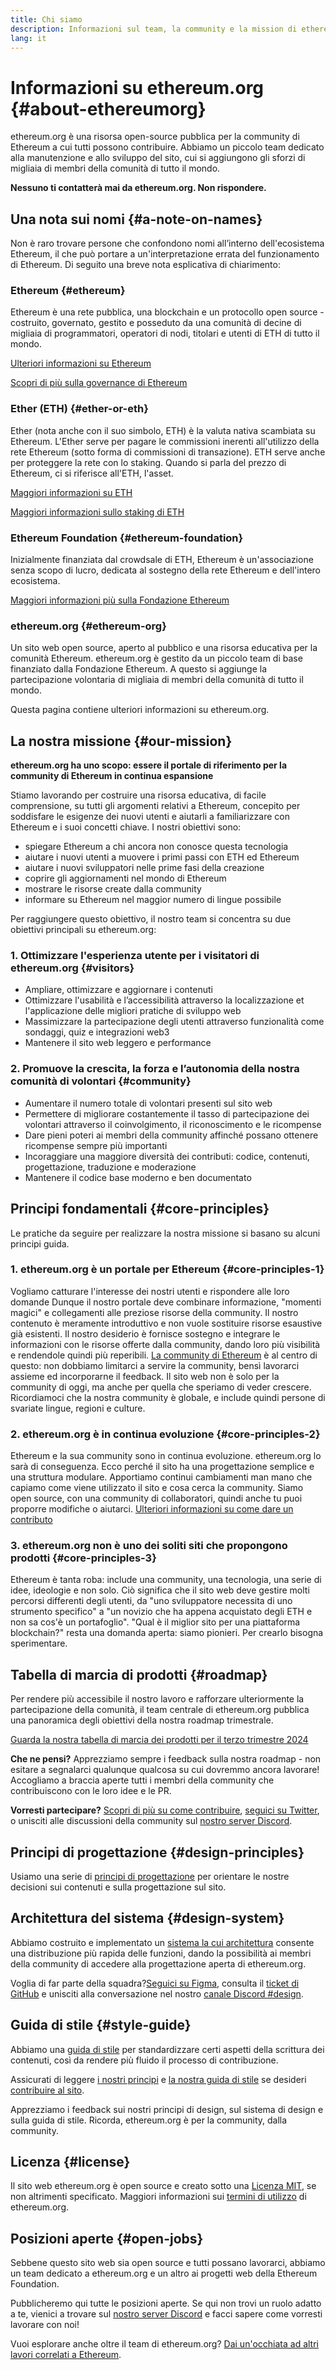 ```yaml
---
title: Chi siamo
description: Informazioni sul team, la community e la mission di ethereum.org
lang: it
---
```


# Informazioni su ethereum.org {#about-ethereumorg}

ethereum.org è una risorsa open-source pubblica per la community di Ethereum a cui tutti possono contribuire. Abbiamo un piccolo team dedicato alla manutenzione e allo sviluppo del sito, cui si aggiungono gli sforzi di migliaia di membri della comunità di tutto il mondo.

**Nessuno ti contatterà mai da ethereum.org. Non rispondere.**

## Una nota sui nomi {#a-note-on-names}

Non è raro trovare persone che confondono nomi all’interno dell'ecosistema Ethereum, il che può portare a un'interpretazione errata del funzionamento di Ethereum. Di seguito una breve nota esplicativa di chiarimento:

### Ethereum {#ethereum}

Ethereum è una rete pubblica, una blockchain e un protocollo open source - costruito, governato, gestito e posseduto da una comunità di decine di migliaia di programmatori, operatori di nodi, titolari e utenti di ETH di tutto il mondo.

[Ulteriori informazioni su Ethereum](/what-is-ethereum/)

[Scopri di più sulla governance di Ethereum](/governance/)

### Ether (ETH) {#ether-or-eth}

Ether (nota anche con il suo simbolo, ETH) è la valuta nativa scambiata su Ethereum. L'Ether serve per pagare le commissioni inerenti all'utilizzo della rete Ethereum (sotto forma di commissioni di transazione). ETH serve anche per proteggere la rete con lo staking. Quando si parla del prezzo di Ethereum, ci si riferisce all'ETH, l'asset.

[Maggiori informazioni su ETH](/eth/)

[Maggiori informazioni sullo staking di ETH](/staking/)

### Ethereum Foundation {#ethereum-foundation}

Inizialmente finanziata dal crowdsale di ETH, Ethereum è un'associazione senza scopo di lucro, dedicata al sostegno della rete Ethereum e dell'intero ecosistema.

[Maggiori informazioni più sulla Fondazione Ethereum](/foundation/)

### ethereum.org {#ethereum-org}

Un sito web open source, aperto al pubblico e una risorsa educativa per la comunità Ethereum. ethereum.org è gestito da un piccolo team di base finanziato dalla Fondazione Ethereum. A questo si aggiunge la partecipazione volontaria di migliaia di membri della comunità di tutto il mondo.

Questa pagina contiene ulteriori informazioni su ethereum.org.

## La nostra missione {#our-mission}

**ethereum.org ha uno scopo: essere il portale di riferimento per la community di Ethereum in continua espansione**

Stiamo lavorando per costruire una risorsa educativa, di facile comprensione, su tutti gli argomenti relativi a Ethereum, concepito per soddisfare le esigenze dei nuovi utenti e aiutarli a familiarizzare con Ethereum e i suoi concetti chiave. I nostri obiettivi sono:

- spiegare Ethereum a chi ancora non conosce questa tecnologia
- aiutare i nuovi utenti a muovere i primi passi con ETH ed Ethereum
- aiutare i nuovi sviluppatori nelle prime fasi della creazione
- coprire gli aggiornamenti nel mondo di Ethereum
- mostrare le risorse create dalla community
- informare su Ethereum nel maggior numero di lingue possibile

Per raggiungere questo obiettivo, il nostro team si concentra su due obiettivi principali su ethereum.org:

### 1. Ottimizzare l'esperienza utente per i visitatori di ethereum.org {#visitors}

- Ampliare, ottimizzare e aggiornare i contenuti
- Ottimizzare l'usabilità e l’accessibilità attraverso la localizzazione et l'applicazione delle migliori pratiche di sviluppo web
- Massimizzare la partecipazione degli utenti attraverso funzionalità come sondaggi, quiz e integrazioni web3
- Mantenere il sito web leggero e performance

### 2. Promuove la crescita, la forza e l’autonomia della nostra comunità di volontari {#community}

- Aumentare il numero totale di volontari presenti sul sito web
- Permettere di migliorare costantemente il tasso di partecipazione dei volontari attraverso il coinvolgimento, il riconoscimento e le ricompense
- Dare pieni poteri ai membri della community affinché possano ottenere ricompense sempre più importanti
- Incoraggiare una maggiore diversità dei contributi: codice, contenuti, progettazione, traduzione e moderazione
- Mantenere il codice base moderno e ben documentato

## Principi fondamentali {#core-principles}

Le pratiche da seguire per realizzare la nostra missione si basano su alcuni principi guida.

### 1. ethereum.org è un portale per Ethereum {#core-principles-1}

Vogliamo catturare l'interesse dei nostri utenti e rispondere alle loro domande Dunque il nostro portale deve combinare informazione, "momenti magici" e collegamenti alle preziose risorse della community. Il nostro contenuto è meramente introduttivo e non vuole sostituire risorse esaustive già esistenti. Il nostro desiderio è fornisce sostegno e integrare le informazioni con le risorse offerte dalla community, dando loro più visibilità e rendendole quindi più reperibili. [La community di Ethereum](/community/) è al centro di questo: non dobbiamo limitarci a servire la community, bensì lavorarci assieme ed incorporarne il feedback. Il sito web non è solo per la community di oggi, ma anche per quella che speriamo di veder crescere. Ricordiamoci che la nostra community è globale, e include quindi persone di svariate lingue, regioni e culture.

### 2. ethereum.org è in continua evoluzione {#core-principles-2}

Ethereum e la sua community sono in continua evoluzione. ethereum.org lo sarà di conseguenza. Ecco perché il sito ha una progettazione semplice e una struttura modulare. Apportiamo continui cambiamenti man mano che capiamo come viene utilizzato il sito e cosa cerca la community. Siamo open source, con una community di collaboratori, quindi anche tu puoi proporre modifiche o aiutarci. [Ulteriori informazioni su come dare un contributo](/contributing/)

### 3. ethereum.org non è uno dei soliti siti che propongono prodotti {#core-principles-3}

Ethereum è tanta roba: include una community, una tecnologia, una serie di idee, ideologie e non solo. Ciò significa che il sito web deve gestire molti percorsi differenti degli utenti, da "uno sviluppatore necessita di uno strumento specifico" a "un novizio che ha appena acquistato degli ETH e non sa cos'è un portafoglio". "Qual è il miglior sito per una piattaforma blockchain?" resta una domanda aperta: siamo pionieri. Per crearlo bisogna sperimentare.

## Tabella di marcia di prodotti {#roadmap}

Per rendere più accessibile il nostro lavoro e rafforzare ulteriormente la partecipazione della comunità, il team centrale di ethereum.org pubblica una panoramica degli obiettivi della nostra roadmap trimestrale.

[Guarda la nostra tabella di marcia dei prodotti per il terzo trimestre 2024](https://github.com/ethereum/ethereum-org-website/issues/13399)

**Che ne pensi?** Apprezziamo sempre i feedback sulla nostra roadmap - non esitare a segnalarci qualunque qualcosa su cui dovremmo ancora lavorare! Accogliamo a braccia aperte tutti i membri della community che contribuiscono con le loro idee e le PR.

**Vorresti partecipare?** [Scopri di più su come contribuire](/contributing/), [seguici su Twitter](https://x.com/ethdotorg), o unisciti alle discussioni della community sul [nostro server Discord](https://discord.gg/ethereum-org).

## Principi di progettazione {#design-principles}

Usiamo una serie di [principi di progettazione](/contributing/design-principles/) per orientare le nostre decisioni sui contenuti e sulla progettazione sul sito.

## Architettura del sistema {#design-system}

Abbiamo costruito e implementato un [sistema la cui architettura](https://www.figma.com/file/NrNxGjBL0Yl1PrNrOT8G2B/ethereum.org-Design-System?node-id=0%3A1&t=QBt9RkhpPqzE3Aa6-1) consente una distribuzione più rapida delle funzioni, dando la possibilità ai membri della community di accedere alla progettazione aperta di ethereum.org.

Voglia di far parte della squadra?[Seguici su Figma](https://www.figma.com/file/NrNxGjBL0Yl1PrNrOT8G2B/ethereum.org-Design-System), consulta il [ticket di GitHub](https://github.com/ethereum/ethereum-org-website/issues/6284) e unisciti alla conversazione nel nostro [canale Discord #design](https://discord.gg/ethereum-org).

## Guida di stile {#style-guide}

Abbiamo una [guida di stile](/contributing/style-guide/) per standardizzare certi aspetti della scrittura dei contenuti, così da rendere più fluido il processo di contribuzione.

Assicurati di leggere [i nostri principi](/contributing/design-principles/) e [la nostra guida di stile](/contributing/style-guide/) se desideri [contribuire al sito](/contributing/).

Apprezziamo i feedback sui nostri principi di design, sul sistema di design e sulla guida di stile. Ricorda, ethereum.org è per la community, dalla community.

## Licenza {#license}

Il sito web ethereum.org è open source e creato sotto una [Licenza MIT](https://github.com/ethereum/ethereum-org-website/blob/dev/LICENSE), se non altrimenti specificato. Maggiori informazioni sui [termini di utilizzo](/terms-of-use/) di ethereum.org.

## Posizioni aperte {#open-jobs}

Sebbene questo sito web sia open source e tutti possano lavorarci, abbiamo un team dedicato a ethereum.org e un altro ai progetti web della Ethereum Foundation.

Pubblicheremo qui tutte le posizioni aperte. Se qui non trovi un ruolo adatto a te, vienici a trovare sul [nostro server Discord](https://discord.gg/ethereum-org) e facci sapere come vorresti lavorare con noi!

Vuoi esplorare anche oltre il team di ethereum.org? [Dai un'occhiata ad altri lavori correlati a Ethereum](/community/get-involved/#ethereum-jobs/).
